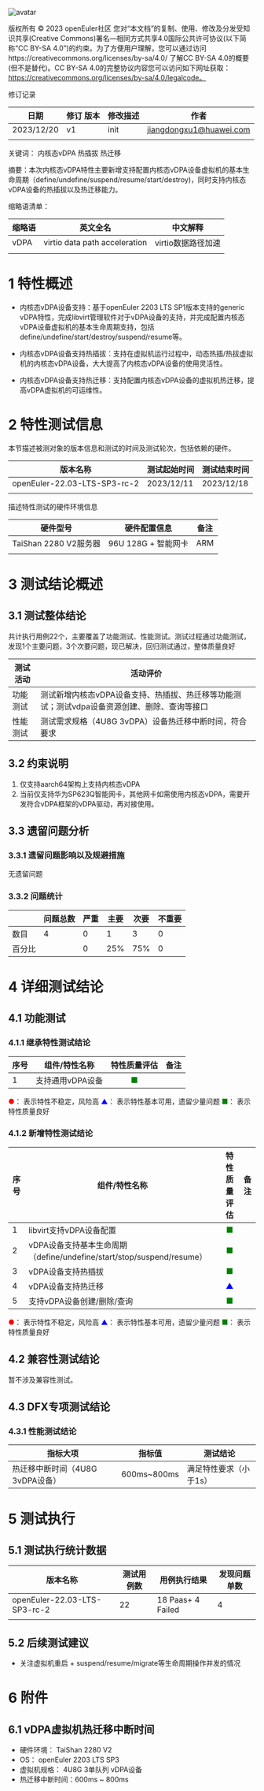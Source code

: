 ![avatar](../../images/openEuler.png)


版权所有 © 2023  openEuler社区
 您对“本文档”的复制、使用、修改及分发受知识共享(Creative Commons)署名—相同方式共享4.0国际公共许可协议(以下简称“CC BY-SA 4.0”)的约束。为了方便用户理解，您可以通过访问https://creativecommons.org/licenses/by-sa/4.0/ 了解CC BY-SA 4.0的概要 (但不是替代)。CC BY-SA 4.0的完整协议内容您可以访问如下网址获取：https://creativecommons.org/licenses/by-sa/4.0/legalcode。

修订记录

| 日期       | 修订   版本 | 修改描述 | 作者                    |
| ---------- | ----------- | -------- | ----------------------- |
| 2023/12/20 | v1          | init     | jiangdongxu1@huawei.com |
|            |             |          |                         |

关键词： 内核态vDPA 热插拔 热迁移

摘要：本次内核态vDPA特性主要新增支持配置内核态vDPA设备虚拟机的基本生命周期（define/undefine/suspend/resume/start/destroy)，同时支持内核态vDPA设备的热插拔以及热迁移能力。


缩略语清单：

| 缩略语 | 英文全名                      | 中文解释           |
| ------ | ----------------------------- | ------------------ |
| vDPA   | virtio data path acceleration | virtio数据路径加速 |
|        |                               |                    |

# 1     特性概述

- 内核态vDPA设备支持：基于openEuler 2203 LTS SP1版本支持的generic vDPA特性，完成libvirt管理软件对于vDPA设备的支持，并完成配置内核态vDPA设备虚拟机的基本生命周期支持，包括define/undefine/start/destroy/suspend/resume等。

- 内核态vDPA设备支持热插拔：支持在虚拟机运行过程中，动态热插/热拔虚拟机的内核态vDPA设备，大大提高了内核态vDPA设备的使用灵活性。

- 内核态vDPA设备支持热迁移：支持配置内核态vDPA设备的虚拟机热迁移，提高vDPA虚拟机的可运维性。

  

# 2     特性测试信息

本节描述被测对象的版本信息和测试的时间及测试轮次，包括依赖的硬件。

| 版本名称                     | 测试起始时间 | 测试结束时间 |
| ---------------------------- | ------------ | ------------ |
| openEuler-22.03-LTS-SP3-rc-2 | 2023/12/11   | 2023/12/18   |
|                              |              |              |

描述特性测试的硬件环境信息

| 硬件型号              | 硬件配置信息        | 备注 |
| --------------------- | ------------------- | ---- |
| TaiShan 2280 V2服务器 | 96U 128G + 智能网卡 | ARM  |
|                       |                     |      |

# 3     测试结论概述

## 3.1   测试整体结论

共计执行用例22个，主要覆盖了功能测试、性能测试。测试过程通过功能测试，发现1个主要问题，3个次要问题，现已解决，回归测试通过，整体质量良好

| 测试活动 | 活动评价 |
| ------- | ------- |
| 功能测试 | 测试新增内核态vDPA设备支持、热插拔、热迁移等功能测试；测试vdpa设备资源创建、删除、查询等接口 |
| 性能测试 | 测试需求规格（4U8G 3vDPA）设备热迁移中断时间，符合要求 |

## 3.2   约束说明

1. 仅支持aarch64架构上支持内核态vDPA
2. 当前仅支持华为SP623Q智能网卡，其他网卡如需使用内核态vDPA，需要开发符合vDPA框架的vDPA驱动，再对接使用。

## 3.3   遗留问题分析

### 3.3.1 遗留问题影响以及规避措施

无遗留问题

### 3.3.2 问题统计

|        | 问题总数 | 严重 | 主要 | 次要 | 不重要 |
| ------ | -------- | ---- | ---- | ---- | ------ |
| 数目   | 4        | 0    | 1    | 3    | 0      |
| 百分比 |          | 0    | 25%  | 75%  | 0      |

# 4 详细测试结论

## 4.1 功能测试
### 4.1.1 继承特性测试结论

| 序号 | 组件/特性名称 | 特性质量评估 | 备注 |
| --- | ----------- | :--------: | --- |
| 1 | 支持通用vDPA设备 | <font color=green>■</font> |   |

<font color=red>●</font>： 表示特性不稳定，风险高
<font color=blue>▲</font>： 表示特性基本可用，遗留少量问题
<font color=green>■</font>： 表示特性质量良好

### 4.1.2 新增特性测试结论

| 序号 | 组件/特性名称 | 特性质量评估 | 备注 |
| --- | ----------- | :--------: | --- |
| 1 | libvirt支持vDPA设备配置 | <font color=green>■</font> |   |
| 2 | vDPA设备支持基本生命周期（define/undefine/start/stop/suspend/resume） | <font color=green>■</font> |   |
| 3 | vDPA设备支持热插拔 | <font color=green>■</font> | |
| 4 | vDPA设备支持热迁移 | <font color=blue>▲</font> | |
| 5 | 支持vDPA设备创建/删除/查询 | <font color=green>■</font> | |

<font color=red>●</font>： 表示特性不稳定，风险高
<font color=blue>▲</font>： 表示特性基本可用，遗留少量问题
<font color=green>■</font>： 表示特性质量良好

## 4.2 兼容性测试结论

暂不涉及兼容性测试。

## 4.3 DFX专项测试结论

### 4.3.1 性能测试结论

| 指标大项 | 指标值 | 测试结论 |
| ------- | ------ | ------- |
| 热迁移中断时间（4U8G 3vDPA设备） | 600ms~800ms | 满足特性要求（小于1s） |

# 5     测试执行

## 5.1   测试执行统计数据

| 版本名称                     | 测试用例数 | 用例执行结果      | 发现问题单数 |
| ---------------------------- | ---------- | ----------------- | ------------ |
| openEuler-22.03-LTS-SP3-rc-2 | 22         | 18 Paas+ 4 Failed | 4            |
|                              |            |                   |              |

## 5.2   后续测试建议

- 关注虚拟机重启 + suspend/resume/migrate等生命周期操作并发的情况

# 6     附件

## 6.1   vDPA虚拟机热迁移中断时间

- 硬件环境： TaiShan 2280 V2
- OS： openEuler 2203 LTS SP3
- 虚拟机规格： 4U8G 3单队列 vDPA设备
- 热迁移中断时间：600ms ~ 800ms
